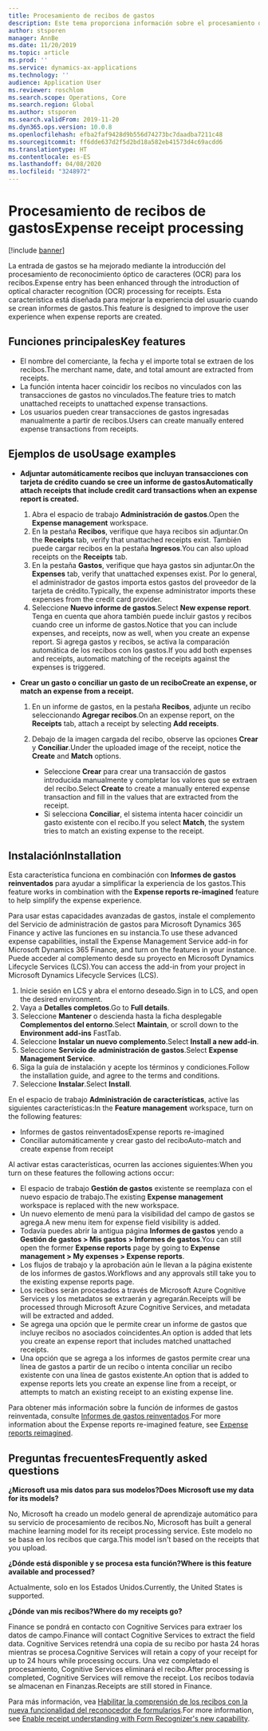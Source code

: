```yaml
---
title: Procesamiento de recibos de gastos
description: Este tema proporciona información sobre el procesamiento de recibos mediante reconocimiento óptico de caracteres (OCR). Esta característica está diseñada para mejorar la experiencia del usuario cuando se crean informes de gastos en Microsoft Dynamics 365 Finance.
author: stsporen
manager: AnnBe
ms.date: 11/20/2019
ms.topic: article
ms.prod: ''
ms.service: dynamics-ax-applications
ms.technology: ''
audience: Application User
ms.reviewer: roschlom
ms.search.scope: Operations, Core
ms.search.region: Global
ms.author: stsporen
ms.search.validFrom: 2019-11-20
ms.dyn365.ops.version: 10.0.8
ms.openlocfilehash: efba2faf9428d9b556d74273bc7daadba7211c48
ms.sourcegitcommit: ff6dde637d2f5d2bd18a582eb41573d4c69acdd6
ms.translationtype: HT
ms.contentlocale: es-ES
ms.lasthandoff: 04/08/2020
ms.locfileid: "3248972"
---
```

# <a name="expense-receipt-processing"></a><span data-ttu-id="dc5db-104">Procesamiento de recibos de gastos</span><span class="sxs-lookup"><span data-stu-id="dc5db-104">Expense receipt processing</span></span>

[!include [banner](../includes/banner.md)]

<span data-ttu-id="dc5db-105">La entrada de gastos se ha mejorado mediante la introducción del procesamiento de reconocimiento óptico de caracteres (OCR) para los recibos.</span><span class="sxs-lookup"><span data-stu-id="dc5db-105">Expense entry has been enhanced through the introduction of optical character recognition (OCR) processing for receipts.</span></span> <span data-ttu-id="dc5db-106">Esta característica está diseñada para mejorar la experiencia del usuario cuando se crean informes de gastos.</span><span class="sxs-lookup"><span data-stu-id="dc5db-106">This feature is designed to improve the user experience when expense reports are created.</span></span>

## <a name="key-features"></a><span data-ttu-id="dc5db-107">Funciones principales</span><span class="sxs-lookup"><span data-stu-id="dc5db-107">Key features</span></span>

- <span data-ttu-id="dc5db-108">El nombre del comerciante, la fecha y el importe total se extraen de los recibos.</span><span class="sxs-lookup"><span data-stu-id="dc5db-108">The merchant name, date, and total amount are extracted from receipts.</span></span>
- <span data-ttu-id="dc5db-109">La función intenta hacer coincidir los recibos no vinculados con las transacciones de gastos no vinculados.</span><span class="sxs-lookup"><span data-stu-id="dc5db-109">The feature tries to match unattached receipts to unattached expense transactions.</span></span>
- <span data-ttu-id="dc5db-110">Los usuarios pueden crear transacciones de gastos ingresadas manualmente a partir de recibos.</span><span class="sxs-lookup"><span data-stu-id="dc5db-110">Users can create manually entered expense transactions from receipts.</span></span>

## <a name="usage-examples"></a><span data-ttu-id="dc5db-111">Ejemplos de uso</span><span class="sxs-lookup"><span data-stu-id="dc5db-111">Usage examples</span></span>

- <span data-ttu-id="dc5db-112">**Adjuntar automáticamente recibos que incluyan transacciones con tarjeta de crédito cuando se cree un informe de gastos**</span><span class="sxs-lookup"><span data-stu-id="dc5db-112">**Automatically attach receipts that include credit card transactions when an expense report is created.**</span></span>

    1. <span data-ttu-id="dc5db-113">Abra el espacio de trabajo **Administración de gastos**.</span><span class="sxs-lookup"><span data-stu-id="dc5db-113">Open the **Expense management** workspace.</span></span>
    2. <span data-ttu-id="dc5db-114">En la pestaña **Recibos**, verifique que haya recibos sin adjuntar.</span><span class="sxs-lookup"><span data-stu-id="dc5db-114">On the **Receipts** tab, verify that unattached receipts exist.</span></span> <span data-ttu-id="dc5db-115">También puede cargar recibos en la pestaña **Ingresos**.</span><span class="sxs-lookup"><span data-stu-id="dc5db-115">You can also upload receipts on the **Receipts** tab.</span></span>
    3. <span data-ttu-id="dc5db-116">En la pestaña **Gastos**, verifique que haya gastos sin adjuntar.</span><span class="sxs-lookup"><span data-stu-id="dc5db-116">On the **Expenses** tab, verify that unattached expenses exist.</span></span> <span data-ttu-id="dc5db-117">Por lo general, el administrador de gastos importa estos gastos del proveedor de la tarjeta de crédito.</span><span class="sxs-lookup"><span data-stu-id="dc5db-117">Typically, the expense administrator imports these expenses from the credit card provider.</span></span>
    4. <span data-ttu-id="dc5db-118">Seleccione **Nuevo informe de gastos**.</span><span class="sxs-lookup"><span data-stu-id="dc5db-118">Select **New expense report**.</span></span> <span data-ttu-id="dc5db-119">Tenga en cuenta que ahora también puede incluir gastos y recibos cuando cree un informe de gastos.</span><span class="sxs-lookup"><span data-stu-id="dc5db-119">Notice that you can include expenses, and receipts, now as well, when you create an expense report.</span></span> <span data-ttu-id="dc5db-120">Si agrega gastos y recibos, se activa la comparación automática de los recibos con los gastos.</span><span class="sxs-lookup"><span data-stu-id="dc5db-120">If you add both expenses and receipts, automatic matching of the receipts against the expenses is triggered.</span></span>

- <span data-ttu-id="dc5db-121">**Crear un gasto o conciliar un gasto de un recibo**</span><span class="sxs-lookup"><span data-stu-id="dc5db-121">**Create an expense, or match an expense from a receipt.**</span></span>

    1. <span data-ttu-id="dc5db-122">En un informe de gastos, en la pestaña **Recibos**, adjunte un recibo seleccionando **Agregar recibos**.</span><span class="sxs-lookup"><span data-stu-id="dc5db-122">On an expense report, on the **Receipts** tab, attach a receipt by selecting **Add receipts**.</span></span>
    2. <span data-ttu-id="dc5db-123">Debajo de la imagen cargada del recibo, observe las opciones **Crear** y **Conciliar**.</span><span class="sxs-lookup"><span data-stu-id="dc5db-123">Under the uploaded image of the receipt, notice the **Create** and **Match** options.</span></span>

        - <span data-ttu-id="dc5db-124">Seleccione **Crear** para crear una transacción de gastos introducida manualmente y completar los valores que se extraen del recibo.</span><span class="sxs-lookup"><span data-stu-id="dc5db-124">Select **Create** to create a manually entered expense transaction and fill in the values that are extracted from the receipt.</span></span>
        - <span data-ttu-id="dc5db-125">Si selecciona **Conciliar**, el sistema intenta hacer coincidir un gasto existente con el recibo.</span><span class="sxs-lookup"><span data-stu-id="dc5db-125">If you select **Match**, the system tries to match an existing expense to the receipt.</span></span>

## <a name="installation"></a><span data-ttu-id="dc5db-126">Instalación</span><span class="sxs-lookup"><span data-stu-id="dc5db-126">Installation</span></span>

<span data-ttu-id="dc5db-127">Esta característica funciona en combinación con **Informes de gastos reinventados** para ayudar a simplificar la experiencia de los gastos.</span><span class="sxs-lookup"><span data-stu-id="dc5db-127">This feature works in combination with the **Expense reports re-imagined** feature to help simplify the expense experience.</span></span>

<span data-ttu-id="dc5db-128">Para usar estas capacidades avanzadas de gastos, instale el complemento del Servicio de administración de gastos para Microsoft Dynamics 365 Finance y active las funciones en su instancia.</span><span class="sxs-lookup"><span data-stu-id="dc5db-128">To use these advanced expense capabilities, install the Expense Management Service add-in for Microsoft Dynamics 365 Finance, and turn on the features in your instance.</span></span> <span data-ttu-id="dc5db-129">Puede acceder al complemento desde su proyecto en Microsoft Dynamics Lifecycle Services (LCS).</span><span class="sxs-lookup"><span data-stu-id="dc5db-129">You can access the add-in from your project in Microsoft Dynamics Lifecycle Services (LCS).</span></span>

1. <span data-ttu-id="dc5db-130">Inicie sesión en LCS y abra el entorno deseado.</span><span class="sxs-lookup"><span data-stu-id="dc5db-130">Sign in to LCS, and open the desired environment.</span></span>
2. <span data-ttu-id="dc5db-131">Vaya a **Detalles completos**.</span><span class="sxs-lookup"><span data-stu-id="dc5db-131">Go to **Full details**.</span></span>
3. <span data-ttu-id="dc5db-132">Seleccione **Mantener** o descienda hasta la ficha desplegable **Complementos del entorno**.</span><span class="sxs-lookup"><span data-stu-id="dc5db-132">Select **Maintain**, or scroll down to the **Environment add-ins** FastTab.</span></span>
4. <span data-ttu-id="dc5db-133">Seleccione **Instalar un nuevo complemento**.</span><span class="sxs-lookup"><span data-stu-id="dc5db-133">Select **Install a new add-in**.</span></span>
5. <span data-ttu-id="dc5db-134">Seleccione **Servicio de administración de gastos**.</span><span class="sxs-lookup"><span data-stu-id="dc5db-134">Select **Expense Management Service**.</span></span>
6. <span data-ttu-id="dc5db-135">Siga la guía de instalación y acepte los términos y condiciones.</span><span class="sxs-lookup"><span data-stu-id="dc5db-135">Follow the installation guide, and agree to the terms and conditions.</span></span>
7. <span data-ttu-id="dc5db-136">Seleccione **Instalar**.</span><span class="sxs-lookup"><span data-stu-id="dc5db-136">Select **Install**.</span></span>

<span data-ttu-id="dc5db-137">En el espacio de trabajo **Administración de características**, active las siguientes características:</span><span class="sxs-lookup"><span data-stu-id="dc5db-137">In the **Feature management** workspace, turn on the following features:</span></span>

- <span data-ttu-id="dc5db-138">Informes de gastos reinventados</span><span class="sxs-lookup"><span data-stu-id="dc5db-138">Expense reports re-imagined</span></span>
- <span data-ttu-id="dc5db-139">Conciliar automáticamente y crear gasto del recibo</span><span class="sxs-lookup"><span data-stu-id="dc5db-139">Auto-match and create expense from receipt</span></span>

<span data-ttu-id="dc5db-140">Al activar estas características, ocurren las acciones siguientes:</span><span class="sxs-lookup"><span data-stu-id="dc5db-140">When you turn on these features the following actions occur:</span></span>

- <span data-ttu-id="dc5db-141">El espacio de trabajo **Gestión de gastos** existente se reemplaza con el nuevo espacio de trabajo.</span><span class="sxs-lookup"><span data-stu-id="dc5db-141">The existing **Expense management** workspace is replaced with the new workspace.</span></span>
- <span data-ttu-id="dc5db-142">Un nuevo elemento de menú para la visibilidad del campo de gastos se agrega.</span><span class="sxs-lookup"><span data-stu-id="dc5db-142">A new menu item for expense field visibility is added.</span></span>
- <span data-ttu-id="dc5db-143">Todavía puedes abrir la antigua página **Informes de gastos** yendo a **Gestión de gastos > Mis gastos > Informes de gastos**.</span><span class="sxs-lookup"><span data-stu-id="dc5db-143">You can still open the former **Expense reports** page by going to **Expense management > My expenses > Expense reports**.</span></span>
- <span data-ttu-id="dc5db-144">Los flujos de trabajo y la aprobación aún le llevan a la página existente de los informes de gastos.</span><span class="sxs-lookup"><span data-stu-id="dc5db-144">Workflows and any approvals still take you to the existing expense reports page.</span></span>
- <span data-ttu-id="dc5db-145">Los recibos serán procesados a través de Microsoft Azure Cognitive Services y los metadatos se extraerán y agregarán.</span><span class="sxs-lookup"><span data-stu-id="dc5db-145">Receipts will be processed through Microsoft Azure Cognitive Services, and metadata will be extracted and added.</span></span>
- <span data-ttu-id="dc5db-146">Se agrega una opción que le permite crear un informe de gastos que incluye recibos no asociados coincidentes.</span><span class="sxs-lookup"><span data-stu-id="dc5db-146">An option is added that lets you create an expense report that includes matched unattached receipts.</span></span>
- <span data-ttu-id="dc5db-147">Una opción que se agrega a los informes de gastos permite crear una línea de gastos a partir de un recibo o intenta conciliar un recibo existente con una línea de gastos existente.</span><span class="sxs-lookup"><span data-stu-id="dc5db-147">An option that is added to expense reports lets you create an expense line from a receipt, or attempts to match an existing receipt to an existing expense line.</span></span>

<span data-ttu-id="dc5db-148">Para obtener más información sobre la función de informes de gastos reinventada, consulte [Informes de gastos reinventados](ExpenseWorkspaceNew.md).</span><span class="sxs-lookup"><span data-stu-id="dc5db-148">For more information about the Expense reports re-imagined feature, see [Expense reports reimagined](ExpenseWorkspaceNew.md).</span></span>

## <a name="frequently-asked-questions"></a><span data-ttu-id="dc5db-149">Preguntas frecuentes</span><span class="sxs-lookup"><span data-stu-id="dc5db-149">Frequently asked questions</span></span>

<span data-ttu-id="dc5db-150">**¿Microsoft usa mis datos para sus modelos?**</span><span class="sxs-lookup"><span data-stu-id="dc5db-150">**Does Microsoft use my data for its models?**</span></span>

<span data-ttu-id="dc5db-151">No, Microsoft ha creado un modelo general de aprendizaje automático para su servicio de procesamiento de recibos.</span><span class="sxs-lookup"><span data-stu-id="dc5db-151">No, Microsoft has built a general machine learning model for its receipt processing service.</span></span> <span data-ttu-id="dc5db-152">Este modelo no se basa en los recibos que carga.</span><span class="sxs-lookup"><span data-stu-id="dc5db-152">This model isn't based on the receipts that you upload.</span></span>

<span data-ttu-id="dc5db-153">**¿Dónde está disponible y se procesa esta función?**</span><span class="sxs-lookup"><span data-stu-id="dc5db-153">**Where is this feature available and processed?**</span></span>

<span data-ttu-id="dc5db-154">Actualmente, solo en los Estados Unidos.</span><span class="sxs-lookup"><span data-stu-id="dc5db-154">Currently, the United States is supported.</span></span>

<span data-ttu-id="dc5db-155">**¿Dónde van mis recibos?**</span><span class="sxs-lookup"><span data-stu-id="dc5db-155">**Where do my receipts go?**</span></span>

<span data-ttu-id="dc5db-156">Finance se pondrá en contacto con Cognitive Services para extraer los datos de campo.</span><span class="sxs-lookup"><span data-stu-id="dc5db-156">Finance will contact Cognitive Services to extract the field data.</span></span> <span data-ttu-id="dc5db-157">Cognitive Services retendrá una copia de su recibo por hasta 24 horas mientras se procesa.</span><span class="sxs-lookup"><span data-stu-id="dc5db-157">Cognitive Services will retain a copy of your receipt for up to 24 hours while processing occurs.</span></span> <span data-ttu-id="dc5db-158">Una vez completado el procesamiento, Cognitive Services eliminará el recibo.</span><span class="sxs-lookup"><span data-stu-id="dc5db-158">After processing is completed, Cognitive Services will remove the receipt.</span></span> <span data-ttu-id="dc5db-159">Los recibos todavía se almacenan en Finanzas.</span><span class="sxs-lookup"><span data-stu-id="dc5db-159">Receipts are still stored in Finance.</span></span>

<span data-ttu-id="dc5db-160">Para más información, vea [Habilitar la comprensión de los recibos con la nueva funcionalidad del reconocedor de formularios](https://azure.microsoft.com/blog/enable-receipt-understanding-with-form-recognizer-s-new-capability/).</span><span class="sxs-lookup"><span data-stu-id="dc5db-160">For more information, see [Enable receipt understanding with Form Recognizer's new capability](https://azure.microsoft.com/blog/enable-receipt-understanding-with-form-recognizer-s-new-capability/).</span></span>
